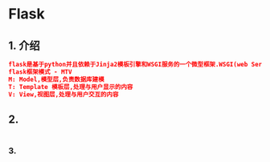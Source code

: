 # Flask

## 1. 介绍

```json
flask是基于python并且依赖于Jinja2模板引擎和WSGI服务的一个微型框架.WSGI(web Server gateway Interface )web服务网关接口.
flask框架模式 - MTV
M: Model,模型层,负责数据库建模
T: Template 模板层,处理与用户显示的内容
V: View,视图层,处理与用户交互的内容
```

## 2.

```

```

### 3.

```

```


